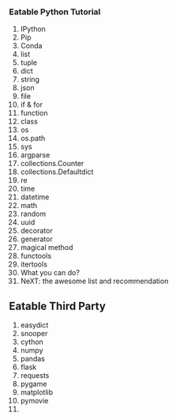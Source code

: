 ### Eatable Python Tutorial

1. IPython
2. Pip
3. Conda
4. list
5. tuple
6. dict
7. string
8. json
9. file
10. if & for
11. function
12. class
13. os
14. os.path
15. sys
16. argparse
17. collections.Counter
18. collections.Defaultdict
19. re
20. time
21. datetime
22. math
23. random
24. uuid
25. decorator
26. generator
27. magical method
28. functools
29. itertools
30. What you can do?
31. NeXT: the awesome list and recommendation


## Eatable Third Party
1. easydict
2. snooper
3. cython
4. numpy
5. pandas
6. flask
7. requests
8. pygame
9. matplotlib
10. pymovie
11. 